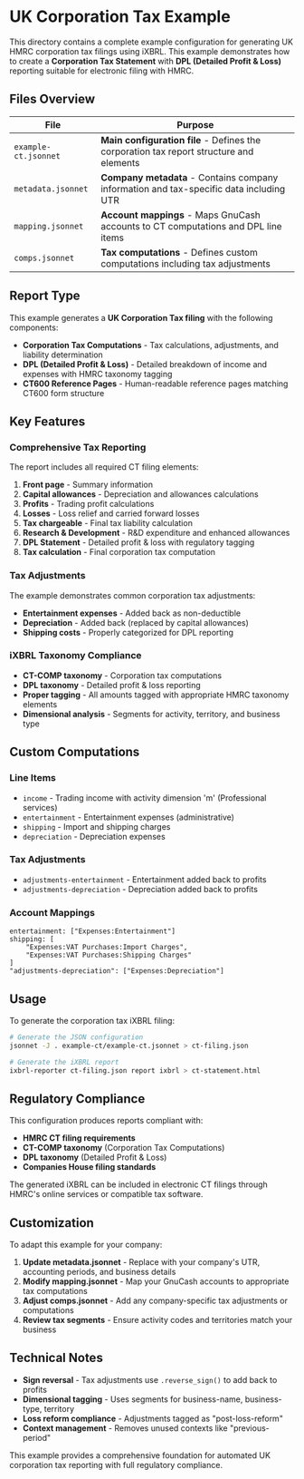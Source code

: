 # UK Corporation Tax Example

This directory contains a complete example configuration for generating UK HMRC corporation tax filings using iXBRL. This example demonstrates how to create a **Corporation Tax Statement** with **DPL (Detailed Profit & Loss)** reporting suitable for electronic filing with HMRC.

## Files Overview

| File | Purpose |
|------|---------|
| `example-ct.jsonnet` | **Main configuration file** - Defines the corporation tax report structure and elements |
| `metadata.jsonnet` | **Company metadata** - Contains company information and tax-specific data including UTR |
| `mapping.jsonnet` | **Account mappings** - Maps GnuCash accounts to CT computations and DPL line items |
| `comps.jsonnet` | **Tax computations** - Defines custom computations including tax adjustments |

## Report Type

This example generates a **UK Corporation Tax filing** with the following components:

- **Corporation Tax Computations** - Tax calculations, adjustments, and liability determination
- **DPL (Detailed Profit & Loss)** - Detailed breakdown of income and expenses with HMRC taxonomy tagging
- **CT600 Reference Pages** - Human-readable reference pages matching CT600 form structure

## Key Features

### Comprehensive Tax Reporting
The report includes all required CT filing elements:
1. **Front page** - Summary information
2. **Capital allowances** - Depreciation and allowances calculations
3. **Profits** - Trading profit calculations
4. **Losses** - Loss relief and carried forward losses
5. **Tax chargeable** - Final tax liability calculation
6. **Research & Development** - R&D expenditure and enhanced allowances
7. **DPL Statement** - Detailed profit & loss with regulatory tagging
8. **Tax calculation** - Final corporation tax computation

### Tax Adjustments
The example demonstrates common corporation tax adjustments:
- **Entertainment expenses** - Added back as non-deductible
- **Depreciation** - Added back (replaced by capital allowances)
- **Shipping costs** - Properly categorized for DPL reporting

### iXBRL Taxonomy Compliance
- **CT-COMP taxonomy** - Corporation tax computations
- **DPL taxonomy** - Detailed profit & loss reporting
- **Proper tagging** - All amounts tagged with appropriate HMRC taxonomy elements
- **Dimensional analysis** - Segments for activity, territory, and business type

## Custom Computations

### Line Items
- `income` - Trading income with activity dimension 'm' (Professional services)
- `entertainment` - Entertainment expenses (administrative)
- `shipping` - Import and shipping charges
- `depreciation` - Depreciation expenses

### Tax Adjustments
- `adjustments-entertainment` - Entertainment added back to profits
- `adjustments-depreciation` - Depreciation added back to profits

### Account Mappings
```jsonnet
entertainment: ["Expenses:Entertainment"]
shipping: [
    "Expenses:VAT Purchases:Import Charges",
    "Expenses:VAT Purchases:Shipping Charges"
]
"adjustments-depreciation": ["Expenses:Depreciation"]
```

## Usage

To generate the corporation tax iXBRL filing:

```bash
# Generate the JSON configuration
jsonnet -J . example-ct/example-ct.jsonnet > ct-filing.json

# Generate the iXBRL report
ixbrl-reporter ct-filing.json report ixbrl > ct-statement.html
```

## Regulatory Compliance

This configuration produces reports compliant with:
- **HMRC CT filing requirements**
- **CT-COMP taxonomy** (Corporation Tax Computations)
- **DPL taxonomy** (Detailed Profit & Loss)
- **Companies House filing standards**

The generated iXBRL can be included in electronic CT filings through HMRC's online services or compatible tax software.

## Customization

To adapt this example for your company:

1. **Update metadata.jsonnet** - Replace with your company's UTR, accounting periods, and business details
2. **Modify mapping.jsonnet** - Map your GnuCash accounts to appropriate tax computations
3. **Adjust comps.jsonnet** - Add any company-specific tax adjustments or computations
4. **Review tax segments** - Ensure activity codes and territories match your business

## Technical Notes

- **Sign reversal** - Tax adjustments use `.reverse_sign()` to add back to profits
- **Dimensional tagging** - Uses segments for business-name, business-type, territory
- **Loss reform compliance** - Adjustments tagged as "post-loss-reform"
- **Context management** - Removes unused contexts like "previous-period"

This example provides a comprehensive foundation for automated UK corporation tax reporting with full regulatory compliance.